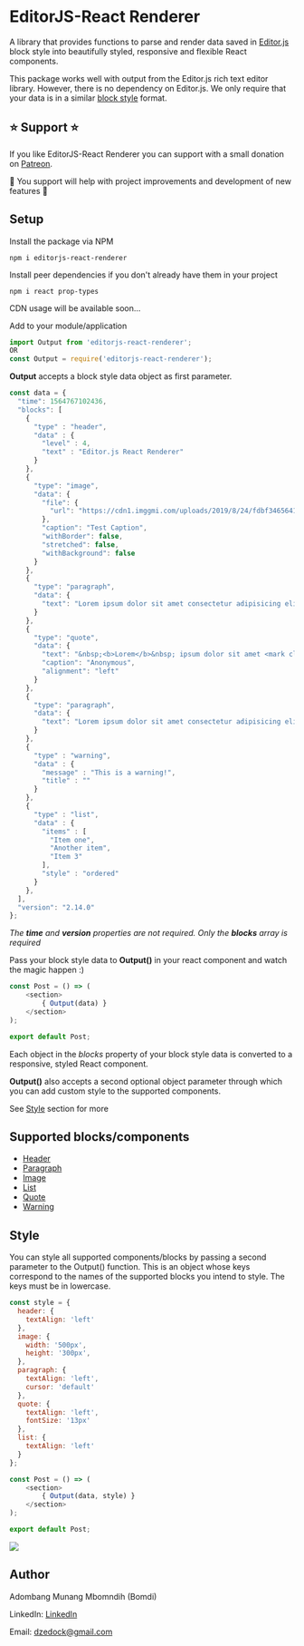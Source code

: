 # EditorJS-React Renderer

A library that provides functions to parse and render data saved in [Editor.js](https://editorjs.io/) block style into beautifully styled, responsive and flexible React components.

This package works well with output from the Editor.js rich text editor library. 
However, there is no dependency on Editor.js. We only require that your data is in a similar [block style](https://editorjs.io/saving-data) format.

## ⭐️ Support ⭐️ 

If you like EditorJS-React Renderer you can support with a small donation on [Patreon](https://www.patreon.com/editorjs_react_renderer). 

🙏 You support will help with project improvements and development of new features 🙏

## Setup

Install the package via NPM

```shell
npm i editorjs-react-renderer
```

Install peer dependencies if you don't already have them in your project

```shell
npm i react prop-types
```

CDN usage will be available soon...

Add to your module/application

```javascript
import Output from 'editorjs-react-renderer';
OR
const Output = require('editorjs-react-renderer');
```

**Output** accepts a block style data object as first parameter.

```javascript
const data = {
  "time": 1564767102436,
  "blocks": [
    {
      "type" : "header",
      "data" : {
        "level" : 4,
        "text" : "Editor.js React Renderer"
      }
    },
    {
      "type": "image",
      "data": {
        "file": {
          "url": "https://cdn1.imggmi.com/uploads/2019/8/24/fdbf3465641e401ebe0ec58d278656d1-full.jpg"
        },
        "caption": "Test Caption",
        "withBorder": false,
        "stretched": false,
        "withBackground": false
      }
    },
    {
      "type": "paragraph",
      "data": {
        "text": "Lorem ipsum dolor sit amet consectetur adipisicing elit. Doloremque accusantium veritatis dolorum cum amet! Ipsa ullam nisi, dolor explicabo ut nobis repudiandae saepe illo error facilis consectetur, quisquam assumenda dolorum."
      }
    },
    {
      "type": "quote",
      "data": {
        "text": "&nbsp;<b>Lorem</b>&nbsp; ipsum dolor sit amet <mark class=\"cdx-marker\">consectetur</mark> adipisicing elit. Doloremque accusantium veritatis dolorum cum amet! Ipsa ullam nisi, dolor explicabo ut nobis repudiandae saepe illo error facilis consectetur, quisquam assumenda dolorum.",
        "caption": "Anonymous",
        "alignment": "left"
      }
    },
    {
      "type": "paragraph",
      "data": {
        "text": "Lorem ipsum dolor sit amet consectetur adipisicing elit. Doloremque accusantium veritatis dolorum cum amet! Ipsa ullam nisi, dolor explicabo ut nobis repudiandae saepe illo error facilis consectetur, quisquam assumenda dolorum.Lorem ipsum dolor sit amet consectetur adipisicing elit. Doloremque accusantium veritatis dolorum cum amet! Ipsa ullam nisi, dolor explicabo ut nobis repudiandae saepe illo error facilis consectetur, quisquam assumenda dolorum."
      }
    },
    {
      "type" : "warning",
      "data" : {
        "message" : "This is a warning!",
        "title" : ""
      }
    },
    {
      "type" : "list",
      "data" : {
        "items" : [
          "Item one",
          "Another item",
          "Item 3"
        ],
        "style" : "ordered"
      }
    },
  ],
  "version": "2.14.0"
};
```

*The **time** and **version** properties are not required. Only the **blocks** array is required*

Pass your block style data to **Output()** in your react component and watch the magic happen :)

```javascript
const Post = () => (
	<section>
		{ Output(data) }
	</section>
);

export default Post;
```

Each object in the *blocks* property of your block style data is converted to a responsive, styled React component.

**Output()** also accepts a second optional object parameter through which you can add custom style to the supported components. 

See [Style](#style) section for more

## Supported blocks/components
* [Header](https://github.com/editor-js/header)
* [Paragraph](https://github.com/editor-js/paragraph)
* [Image](https://github.com/editor-js/image)
* [List](https://github.com/editor-js/list)
* [Quote](https://github.com/editor-js/quote)
* [Warning](https://github.com/editor-js/warning)

## Style

You can style all supported components/blocks by passing a second parameter to the Output() function. This is an object whose keys correspond to the names of the supported blocks you intend to style. The keys must be in lowercase. 

```javascript
const style = {
  header: {
    textAlign: 'left'
  },
  image: {
    width: '500px',
    height: '300px',
  },
  paragraph: {
    textAlign: 'left',
    cursor: 'default'
  },
  quote: {
    textAlign: 'left',
    fontSize: '13px'
  },
  list: {
    textAlign: 'left'
  }
};

const Post = () => (
	<section>
		{ Output(data, style) }
	</section>
);

export default Post;
```

![](https://cdn1.imggmi.com/uploads/2019/8/24/2cf37e1a4041a109c3c282ab3ea9e1d5-full.png)

## Author

Adombang Munang Mbomndih (Bomdi) 

LinkedIn: [LinkedIn](http://www.linkedin.com/in/adombangmunang)

Email: <dzedock@gmail.com>
